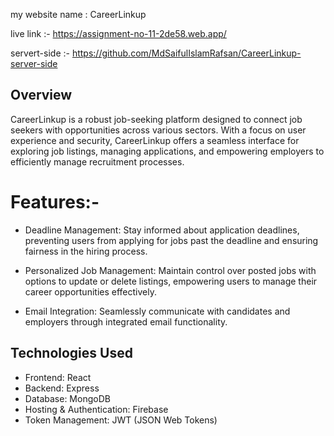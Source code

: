 my website name : CareerLinkup

live link :- https://assignment-no-11-2de58.web.app/

servert-side :- https://github.com/MdSaifulIslamRafsan/CareerLinkup-server-side

## Overview
CareerLinkup is a robust job-seeking platform designed to connect job seekers with opportunities across various sectors. With a focus on user experience and security, CareerLinkup offers a seamless interface for exploring job listings, managing applications, and empowering employers to efficiently manage recruitment processes.



# Features:-

- Deadline Management: Stay informed about application deadlines, preventing users from applying for jobs past the deadline and ensuring fairness in the hiring process.

- Personalized Job Management: Maintain control over posted jobs with options to update or delete listings, empowering users to manage their career opportunities effectively.

- Email Integration: Seamlessly communicate with candidates and employers through integrated email functionality.



## Technologies Used
- Frontend: React
- Backend: Express
- Database: MongoDB
- Hosting & Authentication: Firebase
- Token Management: JWT (JSON Web Tokens)
